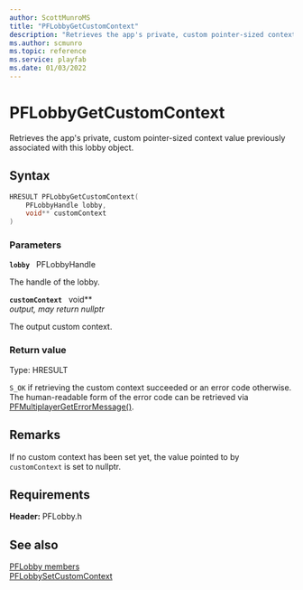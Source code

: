 ```yaml
---
author: ScottMunroMS
title: "PFLobbyGetCustomContext"
description: "Retrieves the app's private, custom pointer-sized context value previously associated with this lobby object."
ms.author: scmunro
ms.topic: reference
ms.service: playfab
ms.date: 01/03/2022
---
```


# PFLobbyGetCustomContext  

Retrieves the app's private, custom pointer-sized context value previously associated with this lobby object.  

## Syntax  
  
```cpp
HRESULT PFLobbyGetCustomContext(  
    PFLobbyHandle lobby,  
    void** customContext  
)  
```  
  
### Parameters  
  
**`lobby`** &nbsp; PFLobbyHandle  
  
The handle of the lobby.  
  
**`customContext`** &nbsp; void**  
*output, may return nullptr*  
  
The output custom context.  
  
  
### Return value
Type: HRESULT
  
```S_OK``` if retrieving the custom context succeeded or an error code otherwise. The human-readable form of the error code can be retrieved via [PFMultiplayerGetErrorMessage()](../../pfmultiplayer/functions/pfmultiplayergeterrormessage.md).
  
## Remarks  
  
If no custom context has been set yet, the value pointed to by `customContext` is set to nullptr.
  
## Requirements  
  
**Header:** PFLobby.h
  
## See also  
[PFLobby members](../pflobby_members.md)  
[PFLobbySetCustomContext](pflobbysetcustomcontext.md)
  
  
